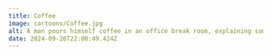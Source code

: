 ```yaml
---
title: Coffee
image: cartoons/Coffee.jpg
alt: A man pours himself coffee in an office break room, explaining something to a co-worker. The caption reads "I feel alert now, but why stop there when I can also feel sick and insane?"
date: 2024-09-26T22:00:49.424Z
---
```

